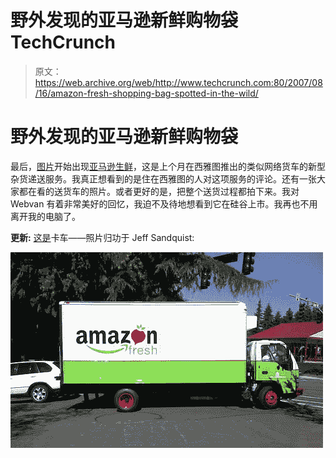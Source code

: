 # 野外发现的亚马逊新鲜购物袋 TechCrunch

> 原文：<https://web.archive.org/web/http://www.techcrunch.com:80/2007/08/16/amazon-fresh-shopping-bag-spotted-in-the-wild/>

# 野外发现的亚马逊新鲜购物袋

最后，[图片](https://web.archive.org/web/20230131200146/http://www.daily-nonsense.com/BobPhotos/)开始出现[亚马逊生鲜](https://web.archive.org/web/20230131200146/http://techcrunch.com/2007/08/01/remember-webvan-so-does-amazon/)，这是上个月在西雅图推出的类似网络货车的新型杂货递送服务。我真正想看到的是住在西雅图的人对这项服务的评论。还有一张大家都在看的送货车的照片。或者更好的是，把整个送货过程都拍下来。我对 Webvan 有着非常美好的回忆，我迫不及待地想看到它在硅谷上市。我再也不用离开我的电脑了。

**更新:** [这是](https://web.archive.org/web/20230131200146/http://www.jeffsandquist.com/AmazonToOpenGroceryServiceAmazonFresh.aspx)卡车——照片归功于 Jeff Sandquist:

![](img/21dd2523c78700a8f4c1427be58d241b.png)
